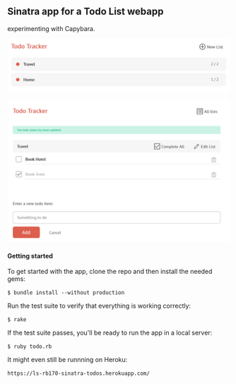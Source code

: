 ## Sinatra app for a Todo List webapp
experimenting with Capybara.

![All lists screenshot](/public/images/Todolist-screenshot-all-lists.png)

![List detail screenshot](/public/images/Todolist-screenshot-list-detail.png)

#### Getting started

To get started with the app, clone the repo and then install the needed gems:

```
$ bundle install --without production
```
Run the test suite to verify that everything is working correctly:

```
$ rake
```

If the test suite passes, you'll be ready to run the app in a local server:

```
$ ruby todo.rb
```

It might even still be runnning on Heroku:
```
https://ls-rb170-sinatra-todos.herokuapp.com/
```